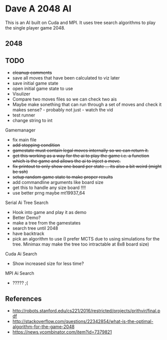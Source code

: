 Dave A 2048 AI
==============

This is an AI built on Cuda and MPI.
It uses tree search algorithms to play the single player game 2048.

2048
----


TODO
----

- ~~cleanup comments~~
- save all moves that have been calculated to viz later
- save initial game state
- open initial game state to use
- Visulizer
- Compare two moves files so we can check two ais
- Maybe make sonething that can run through a set of moves and check it makes sense? - probably not just - watch the vid
- test runner
- change string to int

Gamemanager
- fix main file
- ~~add stopping condition~~
- ~~gamestate must contain legal moves internally so we can return it.~~
- ~~get this working as a way for the ai to play the game i.e. a function which is the game and allows the ai to inject a move.~~
- ~~fix printout to only show one board per state ... its also a bit weird (might be ssh)~~
- ~~setup random game state to make proper results~~
- add commandline arguments like board size
- get this to handle any size board !!!!
- use better prng maybe mt19937_64

Serial Ai Tree Search
- Hook into game and play it as demo
- Better Demo?
- make a tree from the gamestates
- search tree until 2048
- have backtrack
- pick an algorithm to use (I prefer MCTS due to using simulations for the tree. Minimax may make the tree too intractable at 8x8 board size)

Cuda Ai Search
- Show increased size for less time?

MPI Ai Search
- ????? ;(

References
----

- http://robots.stanford.edu/cs221/2016/restricted/projects/prithvir/final.pdf
- http://stackoverflow.com/questions/22342854/what-is-the-optimal-algorithm-for-the-game-2048
- https://news.ycombinator.com/item?id=7379821

